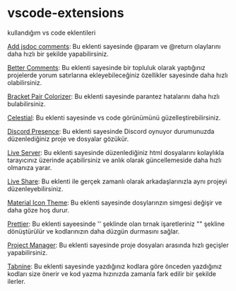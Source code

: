 # vscode-extensions
kullandığım vs code eklentileri

[Add jsdoc comments](https://marketplace.visualstudio.com/items?itemName=stevencl.addDocComments): Bu eklenti sayesinde @param ve @return olaylarını daha hızlı bir şekilde yapabilirsiniz.

[Better Comments](https://marketplace.visualstudio.com/items?itemName=aaron-bond.better-comments): Bu eklenti sayesinde bir topluluk olarak yaptığınız projelerde yorum satırlarına ekleyebileceğiniz özellikler sayesinde daha hızlı olabilirsiniz.

[Bracket Pair Colorizer](https://marketplace.visualstudio.com/items?itemName=CoenraadS.bracket-pair-colorizer-2): Bu eklenti sayesinde parantez hatalarını daha hızlı bulabilirsiniz.

[Celestial](https://marketplace.visualstudio.com/items?itemName=apvarun.celestial): Bu eklenti sayesinde vs code görünümünü güzelleştirebilirsiniz.

[Discord Presence](https://marketplace.visualstudio.com/items?itemName=icrawl.discord-vscode): Bu eklenti sayesinde Discord oynuyor durumunuzda düzenlediğiniz proje ve dosyalar gözükür.

[Live Server](https://marketplace.visualstudio.com/items?itemName=ritwickdey.LiveServer): Bu eklenti sayesinde düzenlediğiniz html dosyalarını kolaylıkla tarayıcınız üzerinde açabilirsiniz ve anlık olarak güncellemeside daha hızlı olmanıza yarar.

[Live Share](https://marketplace.visualstudio.com/items?itemName=MS-vsliveshare.vsliveshare): Bu eklenti ile gerçek zamanlı olarak arkadaşlarınızla aynı projeyi düzenleyebilirsiniz.

[Material Icon Theme](https://marketplace.visualstudio.com/items?itemName=PKief.material-icon-theme): Bu eklenti sayesinde dosylarınzın simgesi değişir ve daha göze hoş durur.

[Prettier](https://marketplace.visualstudio.com/items?itemName=esbenp.prettier-vscode): Bu eklenti sayeesinde '' şeklinde olan tırnak işaretleriniz "" şekline dönüştürülür ve kodlarınızın daha düzgün durmasını sağlar.

[Project Manager](https://marketplace.visualstudio.com/items?itemName=alefragnani.project-manager): Bu eklenti sayesinde proje dosyaları arasında hızlı geçişler yapabilirsiniz.

[Tabnine](https://marketplace.visualstudio.com/items?itemName=TabNine.tabnine-vscode): Bu eklenti sayesinde yazdığınız kodlara göre önceden yazdığınız kodları size önerir ve kod yazma hızınızda zamanla fark edilir bir şekilde ilerler.

